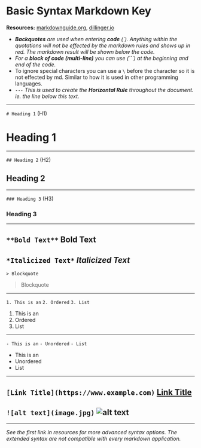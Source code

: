 # Basic Syntax Markdown Key

**Resources:** [markdownguide.org](https://www.markdownguide.org/cheat-sheet/), [dillinger.io](https://dillinger.io/)
- ***Backquotes** are used when entering **code** (\`). Anything within the quotations will not be effected by the markdown rules and shows up in red. The markdown result will be shown below the code.*
- *For a **block of code (multi-line)** you can use (```) at the beginning and end of the code.*
- To ignore special characters you can use a `\` before the character so it is not effected by md. Similar to how it is used in other programming languages.
- `---` *This is used to create the **Horizontal Rule** throughout the document. 
   ie. the line below this text.*
---
`# Heading 1` (H1)
# Heading 1
---
`## Heading 2` (H2)
## Heading 2
---
`### Heading 3` (H3)
### Heading 3
---
`**Bold Text**`
**Bold Text**
---
`*Italicized Text*`
*Italicized Text*
---
`> Blockquote`
> Blockquote
---
`1. This is an`
`2. Ordered`
`3. List`
1. This is an
2. Ordered
3. List
---
`- This is an`
`- Unordered`
`- List`
- This is an
- Unordered
- List
---
`[Link Title](https://www.example.com)`
[Link Title](https://www.example.com)
---
`![alt text](image.jpg)`
![alt text](image.jpg)
---
---
*See the first link in resources for more advanced syntax options. The extended syntax are not compatible with every markdown application.*